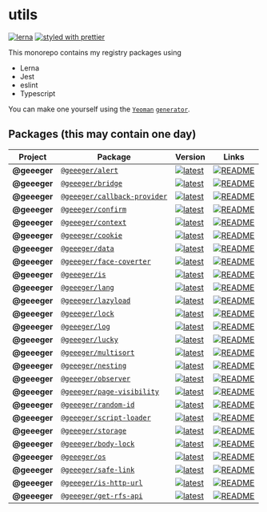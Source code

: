 # utils

[![lerna](https://img.shields.io/badge/maintained%20with-lerna-cc00ff.svg)](https://lerna.js.org/)
[![styled with prettier](https://img.shields.io/badge/styled_with-prettier-ff69b4.svg)](https://github.com/prettier/prettier)

This monorepo contains my registry packages using

* Lerna
* Jest
* eslint
* Typescript

You can make one yourself using the [`Yeoman`](https://yeoman.io/) [`generator`](https://github.com/GaryB432/generator-lerna-typescript).

## Packages (this may contain one day)

| Project | Package | Version | Links |
|---|---|---|---|
**@geeeger** | [`@geeeger/alert`](https://npmjs.com/package/@geeeger/alert) | [![latest](https://img.shields.io/npm/v/@geeeger/alert/latest.svg)](https://npmjs.com/package/@geeeger/alert) | [![README](https://img.shields.io/badge/README--green.svg)](/packages/alert/README.md)
**@geeeger** | [`@geeeger/bridge`](https://npmjs.com/package/@geeeger/bridge) | [![latest](https://img.shields.io/npm/v/@geeeger/bridge/latest.svg)](https://npmjs.com/package/@geeeger/bridge) | [![README](https://img.shields.io/badge/README--green.svg)](/packages/bridge/README.md)
**@geeeger** | [`@geeeger/callback-provider`](https://npmjs.com/package/@geeeger/callback-provider) | [![latest](https://img.shields.io/npm/v/@geeeger/callback-provider/latest.svg)](https://npmjs.com/package/@geeeger/callback-provider) | [![README](https://img.shields.io/badge/README--green.svg)](/packages/callback-provider/README.md)
**@geeeger** | [`@geeeger/confirm`](https://npmjs.com/package/@geeeger/confirm) | [![latest](https://img.shields.io/npm/v/@geeeger/confirm/latest.svg)](https://npmjs.com/package/@geeeger/confirm) | [![README](https://img.shields.io/badge/README--green.svg)](/packages/confirm/README.md)
**@geeeger** | [`@geeeger/context`](https://npmjs.com/package/@geeeger/context) | [![latest](https://img.shields.io/npm/v/@geeeger/context/latest.svg)](https://npmjs.com/package/@geeeger/context) | [![README](https://img.shields.io/badge/README--green.svg)](/packages/context/README.md)
**@geeeger** | [`@geeeger/cookie`](https://npmjs.com/package/@geeeger/cookie) | [![latest](https://img.shields.io/npm/v/@geeeger/cookie/latest.svg)](https://npmjs.com/package/@geeeger/cookie) | [![README](https://img.shields.io/badge/README--green.svg)](/packages/cookie/README.md)
**@geeeger** | [`@geeeger/data`](https://npmjs.com/package/@geeeger/data) | [![latest](https://img.shields.io/npm/v/@geeeger/data/latest.svg)](https://npmjs.com/package/@geeeger/data) | [![README](https://img.shields.io/badge/README--green.svg)](/packages/data/README.md)
**@geeeger** | [`@geeeger/face-coverter`](https://npmjs.com/package/@geeeger/face-coverter) | [![latest](https://img.shields.io/npm/v/@geeeger/face-coverter/latest.svg)](https://npmjs.com/package/@geeeger/face-coverter) | [![README](https://img.shields.io/badge/README--green.svg)](/packages/face-coverter/README.md)
**@geeeger** | [`@geeeger/is`](https://npmjs.com/package/@geeeger/is) | [![latest](https://img.shields.io/npm/v/@geeeger/is/latest.svg)](https://npmjs.com/package/@geeeger/is) | [![README](https://img.shields.io/badge/README--green.svg)](/packages/is/README.md)
**@geeeger** | [`@geeeger/lang`](https://npmjs.com/package/@geeeger/lang) | [![latest](https://img.shields.io/npm/v/@geeeger/lang/latest.svg)](https://npmjs.com/package/@geeeger/lang) | [![README](https://img.shields.io/badge/README--green.svg)](/packages/lang/README.md)
**@geeeger** | [`@geeeger/lazyload`](https://npmjs.com/package/@geeeger/lazyload) | [![latest](https://img.shields.io/npm/v/@geeeger/lazyload/latest.svg)](https://npmjs.com/package/@geeeger/lazyload) | [![README](https://img.shields.io/badge/README--green.svg)](/packages/lazyload/README.md)
**@geeeger** | [`@geeeger/lock`](https://npmjs.com/package/@geeeger/lock) | [![latest](https://img.shields.io/npm/v/@geeeger/lock/latest.svg)](https://npmjs.com/package/@geeeger/lock) | [![README](https://img.shields.io/badge/README--green.svg)](/packages/lock/README.md)
**@geeeger** | [`@geeeger/log`](https://npmjs.com/package/@geeeger/log) | [![latest](https://img.shields.io/npm/v/@geeeger/log/latest.svg)](https://npmjs.com/package/@geeeger/log) | [![README](https://img.shields.io/badge/README--green.svg)](/packages/log/README.md)
**@geeeger** | [`@geeeger/lucky`](https://npmjs.com/package/@geeeger/lucky) | [![latest](https://img.shields.io/npm/v/@geeeger/lucky/latest.svg)](https://npmjs.com/package/@geeeger/lucky) | [![README](https://img.shields.io/badge/README--green.svg)](/packages/lucky/README.md)
**@geeeger** | [`@geeeger/multisort`](https://npmjs.com/package/@geeeger/multisort) | [![latest](https://img.shields.io/npm/v/@geeeger/multisort/latest.svg)](https://npmjs.com/package/@geeeger/multisort) | [![README](https://img.shields.io/badge/README--green.svg)](/packages/multisort/README.md)
**@geeeger** | [`@geeeger/nesting`](https://npmjs.com/package/@geeeger/nesting) | [![latest](https://img.shields.io/npm/v/@geeeger/nesting/latest.svg)](https://npmjs.com/package/@geeeger/nesting) | [![README](https://img.shields.io/badge/README--green.svg)](/packages/nesting/README.md)
**@geeeger** | [`@geeeger/observer`](https://npmjs.com/package/@geeeger/observer) | [![latest](https://img.shields.io/npm/v/@geeeger/observer/latest.svg)](https://npmjs.com/package/@geeeger/observer) | [![README](https://img.shields.io/badge/README--green.svg)](/packages/observer/README.md)
**@geeeger** | [`@geeeger/page-visibility`](https://npmjs.com/package/@geeeger/page-visibility) | [![latest](https://img.shields.io/npm/v/@geeeger/page-visibility/latest.svg)](https://npmjs.com/package/@geeeger/page-visibility) | [![README](https://img.shields.io/badge/README--green.svg)](/packages/page-visibility/README.md)
**@geeeger** | [`@geeeger/random-id`](https://npmjs.com/package/@geeeger/random-id) | [![latest](https://img.shields.io/npm/v/@geeeger/random-id/latest.svg)](https://npmjs.com/package/@geeeger/random-id) | [![README](https://img.shields.io/badge/README--green.svg)](/packages/random-id/README.md)
**@geeeger** | [`@geeeger/script-loader`](https://npmjs.com/package/@geeeger/script-loader) | [![latest](https://img.shields.io/npm/v/@geeeger/script-loader/latest.svg)](https://npmjs.com/package/@geeeger/script-loader) | [![README](https://img.shields.io/badge/README--green.svg)](/packages/script-loader/README.md)
**@geeeger** | [`@geeeger/storage`](https://npmjs.com/package/@geeeger/storage) | [![latest](https://img.shields.io/npm/v/@geeeger/storage/latest.svg)](https://npmjs.com/package/@geeeger/storage) | [![README](https://img.shields.io/badge/README--green.svg)](/packages/storage/README.md)
**@geeeger** | [`@geeeger/body-lock`](https://npmjs.com/package/@geeeger/body-lock) | [![latest](https://img.shields.io/npm/v/@geeeger/body-lock/latest.svg)](https://npmjs.com/package/@geeeger/body-lock) | [![README](https://img.shields.io/badge/README--green.svg)](/packages/body-lock/README.md)
**@geeeger** | [`@geeeger/os`](https://npmjs.com/package/@geeeger/os) | [![latest](https://img.shields.io/npm/v/@geeeger/os/latest.svg)](https://npmjs.com/package/@geeeger/os) | [![README](https://img.shields.io/badge/README--green.svg)](/packages/os/README.md)
**@geeeger** | [`@geeeger/safe-link`](https://npmjs.com/package/@geeeger/safe-link) | [![latest](https://img.shields.io/npm/v/@geeeger/safe-link/latest.svg)](https://npmjs.com/package/@geeeger/safe-link) | [![README](https://img.shields.io/badge/README--green.svg)](/packages/safe-link/README.md)
**@geeeger** | [`@geeeger/is-http-url`](https://npmjs.com/package/@geeeger/is-http-url) | [![latest](https://img.shields.io/npm/v/@geeeger/is-http-url/latest.svg)](https://npmjs.com/package/@geeeger/is-http-url) | [![README](https://img.shields.io/badge/README--green.svg)](/packages/is-http-url/README.md)
**@geeeger** | [`@geeeger/get-rfs-api`](https://npmjs.com/package/@geeeger/get-rfs-api) | [![latest](https://img.shields.io/npm/v/@geeeger/get-rfs-api/latest.svg)](https://npmjs.com/package/@geeeger/get-rfs-api) | [![README](https://img.shields.io/badge/README--green.svg)](/packages/get-rfs-api/README.md)
